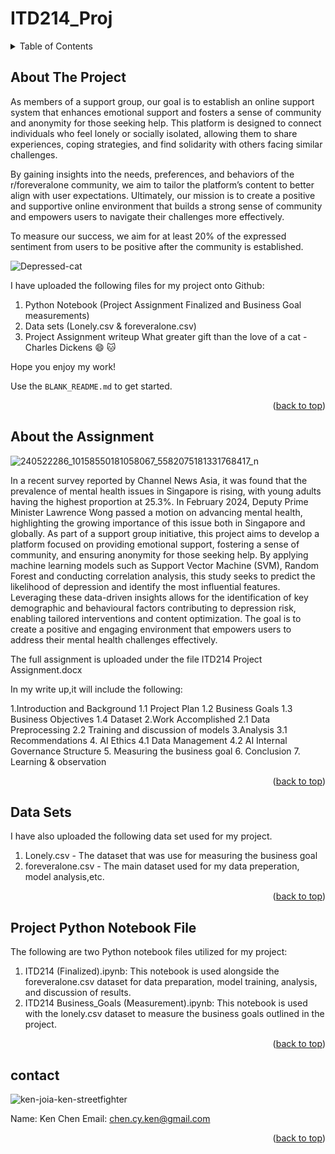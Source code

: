 # ITD214_Proj

<!-- TABLE OF CONTENTS -->
<details>
  <summary>Table of Contents</summary>
  <ol>
    <li>
      <a href="#about-the-project">About The Project</a>
      <ul>
        <li><a href="#About the Assignment">About the Assignment</a></li>
      </ul>
    </li>
    <li>
      <a href="#Data Sets">Data Sets</a>
      <ul>
        <li><a href="#Project Python Notebook File">Project Python Notebook File</a></li>
      </ul>
    </li>
    <li><a href="#contact">Contact</a></li>
  </ol>
</details>

## About The Project

As members of a support group, our goal is to establish an online support system that enhances emotional support and fosters a sense of community and anonymity for those seeking help. This platform is designed to connect individuals who feel lonely or socially isolated, allowing them to share experiences, coping strategies, and find solidarity with others facing similar challenges.

By gaining insights into the needs, preferences, and behaviors of the r/foreveralone community, we aim to tailor the platform’s content to better align with user expectations. Ultimately, our mission is to create a positive and supportive online environment that builds a strong sense of community and empowers users to navigate their challenges more effectively.

To measure our success, we aim for at least 20% of the expressed sentiment from users to be positive after the community is established.

![Depressed-cat](https://github.com/user-attachments/assets/19cff71e-1c2f-4730-9c33-c80c48c6c19f)

I have uploaded the following files for my project onto Github:
1) Python Notebook (Project Assignment Finalized and Business Goal measurements)
2) Data sets (Lonely.csv & foreveralone.csv)
3) Project Assignment writeup
What greater gift than the love of a cat - Charles Dickens :smile: 🐱

Hope you enjoy my work!

Use the `BLANK_README.md` to get started.

<p align="right">(<a href="#readme-top">back to top</a>)</p>

## About the Assignment

![240522286_10158550181058067_5582075181331768417_n](https://github.com/user-attachments/assets/4d99eb4e-fe1a-4ebc-8075-bddaed53ebdd)

In a recent survey reported by Channel News Asia, it was found that the prevalence of mental health issues in Singapore is rising, with young adults having the highest proportion at 25.3%. In February 2024, Deputy Prime Minister Lawrence Wong passed a motion on advancing mental health, highlighting the growing importance of this issue both in Singapore and globally.
As part of a support group initiative, this project aims to develop a platform focused on providing emotional support, fostering a sense of community, and ensuring anonymity for those seeking help. By applying machine learning models such as Support Vector Machine (SVM), Random Forest and conducting correlation analysis, this study seeks to predict the likelihood of depression and identify the most influential features. 
Leveraging these data-driven insights allows for the identification of key demographic and behavioural factors contributing to depression risk, enabling tailored interventions and content optimization. The goal is to create a positive and engaging environment that empowers users to address their mental health challenges effectively.

The full assignment is uploaded under the file ITD214 Project Assignment.docx

In my write up,it will include the following:

1.Introduction and Background
1.1 Project Plan
1.2 Business Goals
1.3 Business Objectives
1.4 Dataset 
2.Work Accomplished
2.1 Data Preprocessing
2.2 Training and discussion of models
3.Analysis
3.1 Recommendations 
4. AI Ethics
4.1 Data Management
4.2 AI Internal Governance Structure
5. Measuring the business goal
6. Conclusion
7. Learning & observation

<p align="right">(<a href="#readme-top">back to top</a>)</p>

## Data Sets
I have also uploaded the following data set used for my project.
1. Lonely.csv - The dataset that was use for measuring the business goal
2. foreveralone.csv - The main dataset used for my data preperation, model analysis,etc.

<p align="right">(<a href="#readme-top">back to top</a>)</p>

## Project Python Notebook File
The following are two Python notebook files utilized for my project:
1. ITD214 (Finalized).ipynb: This notebook is used alongside the foreveralone.csv dataset for data preparation, model training, analysis, and discussion of results.
2. ITD214 Business_Goals (Measurement).ipynb: This notebook is used with the lonely.csv dataset to measure the business goals outlined in the project.

<p align="right">(<a href="#readme-top">back to top</a>)</p>

## contact
![ken-joia-ken-streetfighter](https://github.com/user-attachments/assets/642b4757-882c-475d-b2be-80c96774a471)

Name: Ken Chen
Email: chen.cy.ken@gmail.com

<p align="right">(<a href="#readme-top">back to top</a>)</p>
